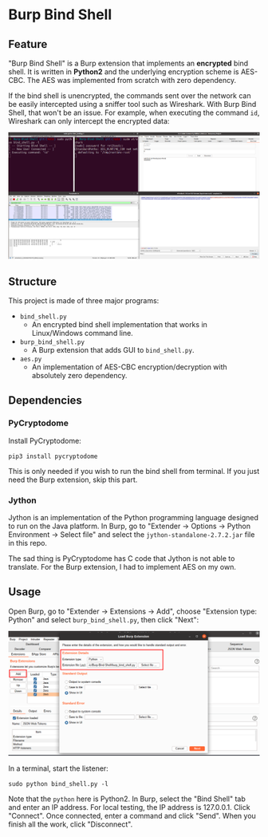 # Burp Bind Shell

## Feature

"Burp Bind Shell" is a Burp extension that implements an **encrypted** bind shell. It is written in **Python2** and the underlying encryption scheme is AES-CBC. The AES was implemented from scratch with zero dependency.

If the bind shell is unencrypted, the commands sent over the network can be easily intercepted using a sniffer tool such as Wireshark. With Burp Bind Shell, that won't be an issue. For example, when executing the command `id`, Wireshark can only intercept the encrypted data:

![Bind Shell demo](Bind_Shell_demo.png)

## Structure

This project is made of three major programs:

- `bind_shell.py`
  - An encrypted bind shell implementation that works in Linux/Windows command line.
- `burp_bind_shell.py`
  - A Burp extension that adds GUI to `bind_shell.py`.
- `aes.py`
  - An implementation of AES-CBC encryption/decryption with absolutely zero dependency.

## Dependencies

### PyCryptodome

Install PyCryptodome:

```shell
pip3 install pycryptodome
```

This is only needed if you wish to run the bind shell from terminal. If you just need the Burp extension, skip this part.

### Jython

Jython is an implementation of the Python programming language designed to run on the Java platform. In Burp, go to "Extender -> Options -> Python Environment -> Select file" and select the `jython-standalone-2.7.2.jar` file in this repo.

The sad thing is PyCryptodome has C code that Jython is not able to translate. For the Burp extension, I had to implement AES on my own.

## Usage

Open Burp, go to "Extender -> Extensions -> Add", choose "Extension type: Python" and select `burp_bind_shell.py`, then click "Next":

![add extension](add_extension.png)

In a terminal, start the listener:

```shell
sudo python bind_shell.py -l
```

Note that the `python` here is Python2. In Burp, select the "Bind Shell" tab and enter an IP address. For local testing, the IP address is 127.0.0.1. Click "Connect". Once connected, enter a command and click "Send". When you finish all the work, click "Disconnect".
